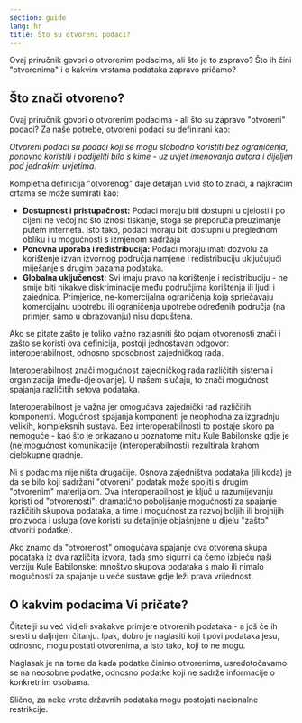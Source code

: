 ```yaml
---
section: guide
lang: hr
title: Što su otvoreni podaci?
---
```


Ovaj priručnik govori o otvorenim podacima, ali što je to zapravo? Što ih čini "otvorenima" i o kakvim vrstama podataka zapravo pričamo?

## Što znači otvoreno?

Ovaj priručnik govori o otvorenim podacima - ali što su zapravo "otvoreni" podaci? Za naše potrebe, otvoreni podaci su definirani kao:

*Otvoreni podaci su podaci koji se mogu slobodno koristiti bez ograničenja, ponovno koristiti i podijeliti bilo s kime - uz uvjet imenovanja autora i dijeljen pod jednakim uvjetima.*

Kompletna definicija "otvorenog" daje detaljan uvid što to znači, a najkraćim crtama se može sumirati kao:

-   **Dostupnost i pristupačnost:** Podaci moraju biti dostupni u cjelosti i po cijeni ne većoj no što iznosi tiskanje, stoga se preporuča preuzimanje putem interneta. Isto tako, podaci moraju biti dostupni u preglednom obliku i u mogućnosti s izmjenom sadržaja
-   **Ponovna uporaba i redistribucija:** Podaci moraju imati dozvolu za korištenje izvan izvornog područja namjene i redistribuciju uključujući miješanje s drugim bazama podataka.
-   **Globalna uključenost:** Svi imaju pravo na korištenje i redistribuciju - ne smije biti nikakve diskriminacije među područjima korištenja ili ljudi i zajednica. Primjerice, ne-komercijalna ograničenja koja sprječavaju komercijalnu upotrebu ili ograničenja upotrebe određenih područja (na primjer, samo u obrazovanju) nisu dopuštena.

Ako se pitate zašto je toliko važno razjasniti što pojam otvorenosti znači i zašto se koristi ova definicija, postoji jednostavan odgovor: interoperabilnost, odnosno sposobnost zajedničkog rada.

Interoperabilnost znači mogućnost zajedničkog rada različitih sistema i organizacija (među-djelovanje). U našem slučaju, to znači mogućnost spajanja različitih setova podataka.

Interoperabilnost je važna jer omogućava zajednički rad različitih komponenti. Mogućnost spajanja komponenti je neophodna za izgradnju velikih, kompleksnih sustava. Bez interoperabilnosti to postaje skoro pa nemoguće - kao što je prikazano u poznatome mitu Kule Babilonske gdje je (ne)mogućnost komunikacije (interoperabilnosti) rezultirala krahom cjelokupne gradnje.

Ni s podacima nije ništa drugačije. Osnova zajedništva podataka (ili koda) je da se bilo koji sadržani "otvoreni" podatak može spojiti s drugim "otvorenim" materijalom. Ova interoperabilnost je ključ u razumijevanju koristi od "otvorenosti": dramatično poboljšanje mogućnosti za spajanje različitih skupova podataka, a time i mogućnost za razvoj boljih ili brojnijih proizvoda i usluga (ove koristi su detaljnije objašnjene u dijelu "zašto" otvoriti podatke).

Ako znamo da "otvorenost" omogućava spajanje dva otvorena skupa podataka iz dva različita izvora, tada smo sigurni da ćemo izbjeću naši verziju Kule Babilonske: mnoštvo skupova podataka s malo ili nimalo mogućnosti za spajanje u veće sustave gdje leži prava vrijednost.

## O kakvim podacima Vi pričate?

Čitatelji su već vidjeli svakakve primjere otvorenih podataka - a još će ih sresti u daljnjem čitanju. Ipak, dobro je naglasiti koji tipovi podataka jesu, odnosno, mogu postati otvorenima, a isto tako, koji to ne mogu.

Naglasak je na tome da kada podatke činimo otvorenima, usredotočavamo se na neosobne podatke, odnosno podatke koji ne sadrže informacije o konkretnim osobama.

Slično, za neke vrste državnih podataka mogu postojati nacionalne restrikcije.
